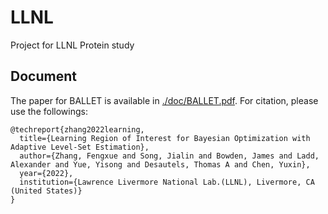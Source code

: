 # LLNL
Project for LLNL Protein study

## Document
The paper for BALLET is available in [./doc/BALLET.pdf](./doc/BALLET.pdf). For citation, please use the followings:

```
@techreport{zhang2022learning,
  title={Learning Region of Interest for Bayesian Optimization with Adaptive Level-Set Estimation},
  author={Zhang, Fengxue and Song, Jialin and Bowden, James and Ladd, Alexander and Yue, Yisong and Desautels, Thomas A and Chen, Yuxin},
  year={2022},
  institution={Lawrence Livermore National Lab.(LLNL), Livermore, CA (United States)}
}
```
